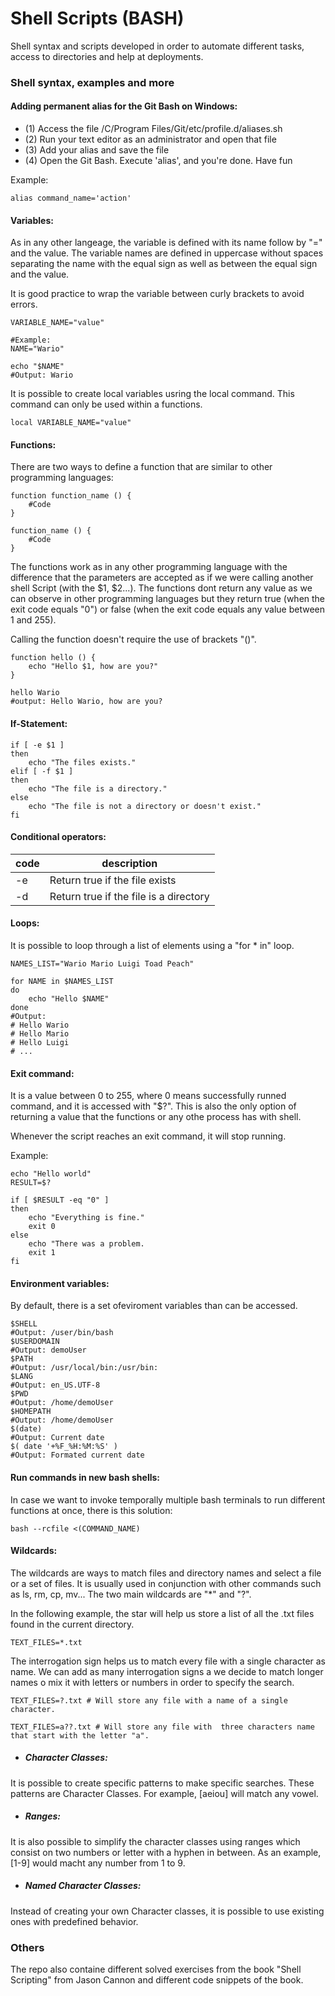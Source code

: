# Shell Scripts (BASH)

Shell syntax and scripts developed in order to automate different tasks, access to directories and help at deployments.

### Shell syntax, examples and more

#### Adding permanent alias for the Git Bash on Windows:

- (1) Access the file /C/Program Files/Git/etc/profile.d/aliases.sh
- (2) Run your text editor as an administrator and open that file
- (3) Add your alias and save the file
- (4) Open the Git Bash. Execute 'alias', and you're done. Have fun

Example:

``` shell
alias command_name='action'
```

#### Variables:

As in any other langeage, the variable is defined with its name follow by "=" and the value. The variable names are defined in uppercase without spaces separating the name with the equal sign as well as between the equal sign and the value.

It is good practice to wrap the variable between curly brackets to avoid errors.

```shell
VARIABLE_NAME="value"

#Example:
NAME="Wario"

echo "$NAME"
#Output: Wario
```

It is possible to create local variables usring the local command. This command can only be used within a functions.

```shell
local VARIABLE_NAME="value"
```

#### Functions:

There are two ways to define a function that are similar to other programming languages:

```shell
function function_name () {
    #Code
}

function_name () {
    #Code
}
```

The functions work as in any other programming language with the difference that the parameters are accepted as if we were calling another shell Script (with the $1, $2...). The functions dont return any value as we can observe in other programming languages but they return true (when the exit code equals "0") or false (when the exit code equals any value between 1 and 255).

Calling the function doesn't require the use of brackets "()".

```shell
function hello () {
    echo "Hello $1, how are you?"
}

hello Wario
#output: Hello Wario, how are you?
```

#### If-Statement:

```shell
if [ -e $1 ]
then
    echo "The files exists."
elif [ -f $1 ]
then
    echo "The file is a directory."
else
    echo "The file is not a directory or doesn't exist."
fi
```

#### Conditional operators:

|code|description|
|---|---|
|-e|Return true if the file exists|
|-d|Return true if the file is a directory|

#### Loops:

It is possible to loop through a list of elements using a "for * in" loop.

```shell
NAMES_LIST="Wario Mario Luigi Toad Peach"

for NAME in $NAMES_LIST
do
    echo "Hello $NAME"
done
#Output:
# Hello Wario
# Hello Mario
# Hello Luigi
# ...
```

#### Exit command:

It is a value between 0 to 255, where 0 means successfully runned command, and it is accessed with "$?". This is also the only option of returning a value that the functions or any othe process has with shell.

Whenever the script reaches an exit command, it will stop running.

Example:

```shell
echo "Hello world"
RESULT=$?

if [ $RESULT -eq "0" ]
then
    echo "Everything is fine."
    exit 0
else
    echo "There was a problem.
    exit 1
fi
```

#### Environment variables:

By default, there is a set ofeviroment variables than can be accessed.

```shell
$SHELL
#Output: /user/bin/bash
$USERDOMAIN
#Output: demoUser
$PATH
#Output: /usr/local/bin:/usr/bin:
$LANG
#Output: en_US.UTF-8
$PWD
#Output: /home/demoUser
$HOMEPATH
#Output: /home/demoUser
$(date)
#Output: Current date
$( date '+%F_%H:%M:%S' )
#Output: Formated current date
```

#### Run commands in new bash shells:

In case we want to invoke temporally multiple bash terminals to run different functions at once, there is this solution:

```shell
bash --rcfile <(COMMAND_NAME)
```

#### Wildcards:

The wildcards are ways to match files and directory names and select a file or a set of files. It is usually used in conjunction with other commands such as ls, rm, cp, mv... The two main wildcards are "*" and "?".

In the following example, the star will help us store a list of all the .txt files found in the current directory.
```shell
TEXT_FILES=*.txt
```

The interrogation sign helps us to match every file with a single character as name. We can add as many interrogation signs a we decide to match longer names o mix it with letters or numbers in order to specify the search.
```shell
TEXT_FILES=?.txt # Will store any file with a name of a single character.

TEXT_FILES=a??.txt # Will store any file with  three characters name that start with the letter "a".
```

- ##### Character Classes:

It is possible to create specific patterns to make specific searches. These patterns are Character Classes. For example, [aeiou] will match any vowel.

<!-- ```shell

``` -->

- ##### Ranges:

It is also possible to simplify the character classes using ranges which consist on two numbers or letter with a hyphen in between. As an example, [1-9] would macht any number from 1 to 9.

- ##### Named Character Classes:

Instead of creating your own Character classes, it is possible to use existing ones with predefined behavior.

### Others

The repo also containe different solved exercises from the book "Shell Scripting" from Jason Cannon and different code snippets of the book.
